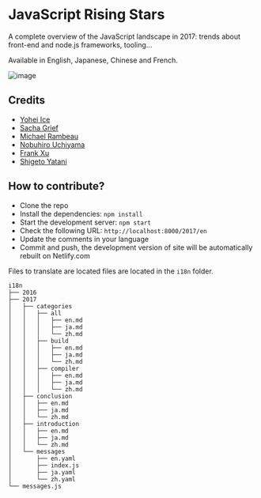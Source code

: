 # JavaScript Rising Stars

A complete overview of the JavaScript landscape in 2017: trends about front-end and node.js frameworks, tooling...

Available in English, Japanese, Chinese and French.

![image](https://user-images.githubusercontent.com/5546996/34452534-0c525f68-ed85-11e7-8d52-647fafffea15.png)

## Credits

* [Yohei Ice](https://github.com/meltedice)
* [Sacha Grief](http://sachagreif.com/)
* [Michael Rambeau](https://michaelrambeau.com)
* [Nobuhiro Uchiyama](https://github.com/azukiwasher)
* [Frank Xu](https://github.com/frankyxhl)
* [Shigeto Yatani](https://www.facebook.com/vanxx2)

## How to contribute?

* Clone the repo
* Install the dependencies: `npm install`
* Start the development server: `npm start`
* Check the following URL: `http://localhost:8000/2017/en`
* Update the comments in your language
* Commit and push, the development version of site will be automatically rebuilt on Netlify.com

Files to translate are located files are located in the `i18n` folder.

```
i18n
├── 2016
├── 2017
│   ├── categories
│   │   ├── all
│   │   │   ├── en.md
│   │   │   ├── ja.md
│   │   │   └── zh.md
│   │   ├── build
│   │   │   ├── en.md
│   │   │   ├── ja.md
│   │   │   └── zh.md
│   │   ├── compiler
│   │   │   ├── en.md
│   │   │   ├── ja.md
│   │   │   └── zh.md
│   ├── conclusion
│   │   ├── en.md
│   │   ├── ja.md
│   │   └── zh.md
│   ├── introduction
│   │   ├── en.md
│   │   ├── ja.md
│   │   └── zh.md
│   └── messages
│       ├── en.yaml
│       ├── index.js
│       ├── ja.yaml
│       └── zh.yaml
└── messages.js
```
